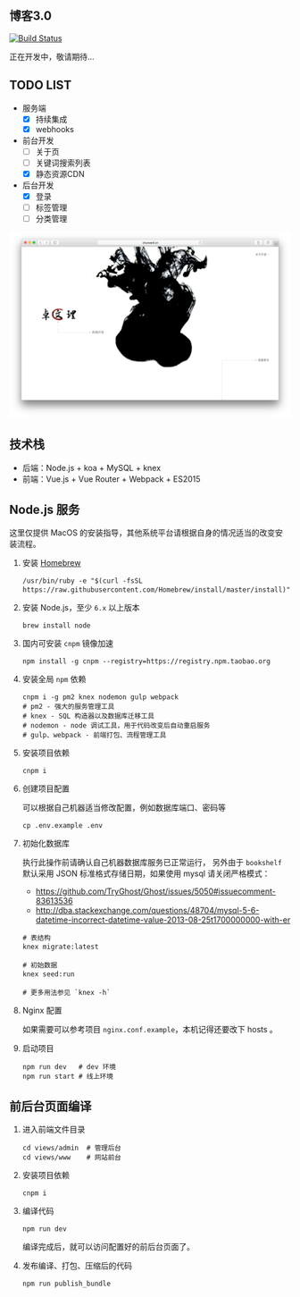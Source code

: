 ## 博客3.0

[![Build Status](https://travis-ci.org/zhuowenli/zhuowenli.github.io.svg?branch=master)](https://travis-ci.org/zhuowenli/zhuowenli.github.io)

正在开发中，敬请期待...

## TODO LIST

- 服务端
    - [X] 持续集成
    - [X] webhooks
- 前台开发
    - [ ] 关于页
    - [ ] 关键词搜索列表
    - [X] 静态资源CDN
- 后台开发
    - [X] 登录
    - [ ] 标签管理
    - [ ] 分类管理

![](wiki/home.png)

## 技术栈

- 后端：Node.js + koa + MySQL + knex
- 前端：Vue.js + Vue Router + Webpack + ES2015

## Node.js 服务

这里仅提供 MacOS 的安装指导，其他系统平台请根据自身的情况适当的改变安装流程。

1. 安装 [Homebrew](https://github.com/Homebrew/brew)

    ```
    /usr/bin/ruby -e "$(curl -fsSL https://raw.githubusercontent.com/Homebrew/install/master/install)"
    ```

2. 安装 Node.js，至少 `6.x` 以上版本

    ```
    brew install node
    ```

3. 国内可安装 `cnpm` 镜像加速

    ```
    npm install -g cnpm --registry=https://registry.npm.taobao.org
    ```

4. 安装全局 `npm` 依赖

    ```
    cnpm i -g pm2 knex nodemon gulp webpack
    # pm2 - 强大的服务管理工具
    # knex - SQL 构造器以及数据库迁移工具
    # nodemon - node 调试工具，用于代码改变后自动重启服务
    # gulp、webpack - 前端打包、流程管理工具
    ```

5. 安装项目依赖

    ```
    cnpm i
    ```

6. 创建项目配置

    可以根据自己机器适当修改配置，例如数据库端口、密码等

    ```
    cp .env.example .env
    ```

7. 初始化数据库

    执行此操作前请确认自己机器数据库服务已正常运行，
    另外由于 `bookshelf` 默认采用 JSON 标准格式存储日期，如果使用 mysql 请关闭严格模式：

    - https://github.com/TryGhost/Ghost/issues/5050#issuecomment-83613536
    - http://dba.stackexchange.com/questions/48704/mysql-5-6-datetime-incorrect-datetime-value-2013-08-25t1700000000-with-er

    ```
    # 表结构
    knex migrate:latest

    # 初始数据
    knex seed:run

    # 更多用法参见 `knex -h`
    ```

8. Nginx 配置

    如果需要可以参考项目 `nginx.conf.example`，本机记得还要改下 hosts 。

9. 启动项目

    ```
    npm run dev   # dev 环境
    npm run start # 线上环境
    ```

## 前后台页面编译

1. 进入前端文件目录
    ```
    cd views/admin  # 管理后台
    cd views/www    # 网站前台
    ```

2. 安装项目依赖
    ```
    cnpm i
    ```

3. 编译代码
    ```
    npm run dev
    ```
    编译完成后，就可以访问配置好的前后台页面了。

4. 发布编译、打包、压缩后的代码
    ```
    npm run publish_bundle
    ```

